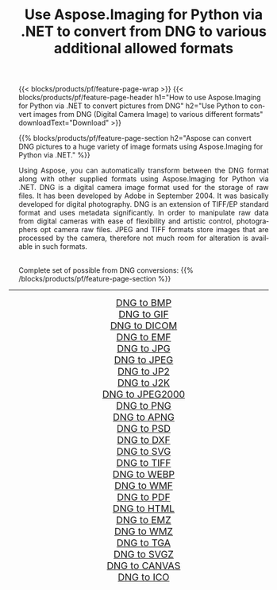﻿---
title: Use Aspose.Imaging for Python via .NET to convert from DNG to various additional allowed formats 
weight: 3920
url: /python-net/conversion/from/dng 
lang: en
langdirlevel: 2
locales: zh-hans,ja,it,ru,de,es,fr,nl,id,lt,pl,pt,vi,tr,ko,zh-hant,ar,hi,th,sv,cs,uk,he
description: You can quickly transform from DNG(Digital Camera Image) into various formats using Aspose.Imaging for Python via .NET.
---

{{< blocks/products/pf/feature-page-wrap >}}
{{< blocks/products/pf/feature-page-header h1="How to use Aspose.Imaging for Python via .NET to convert pictures from DNG" h2="Use Python to convert images from DNG (Digital Camera Image) to various different formats" downloadText="Download" >}}


{{% blocks/products/pf/feature-page-section  h2="Aspose can convert DNG pictures to a huge variety of image formats using Aspose.Imaging for Python via .NET." %}}
<p align=justify>Using Aspose, you can automatically transform between the DNG format along with other supplied formats using Aspose.Imaging for Python via .NET. DNG is a digital camera image format used for the storage of raw files. It has been developed by Adobe in September 2004. It was basically developed for digital photography. DNG is an extension of TIFF/EP standard format and uses metadata significantly. In order to manipulate raw data from digital cameras with ease of flexibility and artistic control, photographers opt camera raw files. JPEG and TIFF formats store images that are processed by the camera, therefore not much room for alteration is available in such formats.</p>
<br/>
Complete set of possible from DNG conversions:
{{% /blocks/products/pf/feature-page-section %}}
<div class="container-fluid productfamilypage bg-gray">
    <div class="convertypes bg-gray agp-content section">
        <div class="container">
		<hr style="margin-left:-20px;"/>
		<div class="row other-converters" style="gap: 10px;font-size: 19px;text-align:center;">
		    <div class='col-md-2 other-converter remove-lp remove-rp'><a href="/imaging/python-net/conversion/dng-to-bmp" style="padding:15px;">DNG to BMP</a></div><div class='col-md-2 other-converter remove-lp remove-rp'><a href="/imaging/python-net/conversion/dng-to-gif" style="padding:15px;">DNG to GIF</a></div><div class='col-md-2 other-converter remove-lp remove-rp'><a href="/imaging/python-net/conversion/dng-to-dicom" style="padding:15px;">DNG to DICOM</a></div><div class='col-md-2 other-converter remove-lp remove-rp'><a href="/imaging/python-net/conversion/dng-to-emf" style="padding:15px;">DNG to EMF</a></div><div class='col-md-2 other-converter remove-lp remove-rp'><a href="/imaging/python-net/conversion/dng-to-jpg" style="padding:15px;">DNG to JPG</a></div><div class='col-md-2 other-converter remove-lp remove-rp'><a href="/imaging/python-net/conversion/dng-to-jpeg" style="padding:15px;">DNG to JPEG</a></div><div class='col-md-2 other-converter remove-lp remove-rp'><a href="/imaging/python-net/conversion/dng-to-jp2" style="padding:15px;">DNG to JP2</a></div><div class='col-md-2 other-converter remove-lp remove-rp'><a href="/imaging/python-net/conversion/dng-to-j2k" style="padding:15px;">DNG to J2K</a></div><div class='col-md-2 other-converter remove-lp remove-rp'><a href="/imaging/python-net/conversion/dng-to-jpeg2000" style="padding:15px;">DNG to JPEG2000</a></div><div class='col-md-2 other-converter remove-lp remove-rp'><a href="/imaging/python-net/conversion/dng-to-png" style="padding:15px;">DNG to PNG</a></div><div class='col-md-2 other-converter remove-lp remove-rp'><a href="/imaging/python-net/conversion/dng-to-apng" style="padding:15px;">DNG to APNG</a></div><div class='col-md-2 other-converter remove-lp remove-rp'><a href="/imaging/python-net/conversion/dng-to-psd" style="padding:15px;">DNG to PSD</a></div><div class='col-md-2 other-converter remove-lp remove-rp'><a href="/imaging/python-net/conversion/dng-to-dxf" style="padding:15px;">DNG to DXF</a></div><div class='col-md-2 other-converter remove-lp remove-rp'><a href="/imaging/python-net/conversion/dng-to-svg" style="padding:15px;">DNG to SVG</a></div><div class='col-md-2 other-converter remove-lp remove-rp'><a href="/imaging/python-net/conversion/dng-to-tiff" style="padding:15px;">DNG to TIFF</a></div><div class='col-md-2 other-converter remove-lp remove-rp'><a href="/imaging/python-net/conversion/dng-to-webp" style="padding:15px;">DNG to WEBP</a></div><div class='col-md-2 other-converter remove-lp remove-rp'><a href="/imaging/python-net/conversion/dng-to-wmf" style="padding:15px;">DNG to WMF</a></div><div class='col-md-2 other-converter remove-lp remove-rp'><a href="/imaging/python-net/conversion/dng-to-pdf" style="padding:15px;">DNG to PDF</a></div><div class='col-md-2 other-converter remove-lp remove-rp'><a href="/imaging/python-net/conversion/dng-to-html" style="padding:15px;">DNG to HTML</a></div><div class='col-md-2 other-converter remove-lp remove-rp'><a href="/imaging/python-net/conversion/dng-to-emz" style="padding:15px;">DNG to EMZ</a></div><div class='col-md-2 other-converter remove-lp remove-rp'><a href="/imaging/python-net/conversion/dng-to-wmz" style="padding:15px;">DNG to WMZ</a></div><div class='col-md-2 other-converter remove-lp remove-rp'><a href="/imaging/python-net/conversion/dng-to-tga" style="padding:15px;">DNG to TGA</a></div><div class='col-md-2 other-converter remove-lp remove-rp'><a href="/imaging/python-net/conversion/dng-to-svgz" style="padding:15px;">DNG to SVGZ</a></div><div class='col-md-2 other-converter remove-lp remove-rp'><a href="/imaging/python-net/conversion/dng-to-canvas" style="padding:15px;">DNG to CANVAS</a></div><div class='col-md-2 other-converter remove-lp remove-rp'><a href="/imaging/python-net/conversion/dng-to-ico" style="padding:15px;">DNG to ICO</a></div>
                </div>
        </div>
    </div>
</div>
<br/>

